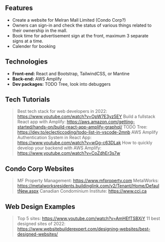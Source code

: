 ## Features

- Create a website for Melran Mall Limited (Condo Corp?) 
- Owners can sign-in and check the status of various things related to their ownership in the mall.
- Book time for advertisement sign at the front, maximum 3 separate signs at a time.   
- Calender for booking

## Technologies

- **Front-end:** React and Bootstrap, TailwindCSS, or Mantine
- **Back-end:** AWS Amplify 
- **Dev packages:**  TODO Tree, look into debuggers

## Tech Tutorials

> Best tech stack for web developers in 2022: https://www.youtube.com/watch?v=OpW7E3yz5EY
> Build a fullstack React app with Amplify: https://aws.amazon.com/getting-started/hands-on/build-react-app-amplify-graphql/
> TODO Tree: https://dev.to/eclecticcoding/todo-list-in-vscode-2mnb
> AWS Amplify Authentication System in React App: https://www.youtube.com/watch?v=wGg-c63DLak 
> How to quickly develop your backend with AWS Amplify: https://www.youtube.com/watch?v=CoZdhEr3s7w

## Condo Corp Websites

> MF Property Management: https://www.mfproperty.com
> MetalWorks: https://metalworksresidents.buildinglink.com/v2/Tenant/Home/DefaultNew.aspx
> Canadian Condominium Institute: https://www.cci.ca

## Web Design Examples

> Top 5 sites: https://www.youtube.com/watch?v=AmHEfTSBXiY
> 11 best designed sites of 2022: https://www.websitebuilderexpert.com/designing-websites/best-designed-websites/